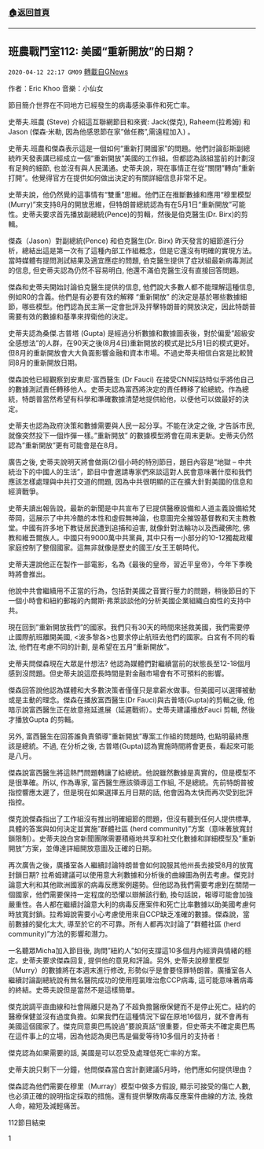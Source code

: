###  [:house:返回首頁](https://github.com/ourhimalayas/txt)
---

## 班農戰鬥室112: 美國“重新開放”的日期？
`2020-04-12 22:17 GM09` [轉載自GNews](https://gnews.org/zh-hant/170789/)

作者：Eric Khoo 音樂：小仙女

節目簡介世界在不同地方已經發生的病毒感染事件和死亡率。

史蒂夫.班農 (Steve) 介紹這互聯網節目和來賓: Jack(傑克), Raheem(拉希姆) 和Jason (傑森·米勒, 因為他感恩節在家”做任務”,需遠程加入) 。

史蒂夫.班農和傑森表示這是一個如何“重新打開國家”的問題。他們討論彭斯副總統昨天發表講已經成立一個“重新開放”美國的工作組。但都認為該組當前的計劃沒有足夠的細節, 也並沒有與人民溝通。史蒂夫說，現在事情正在從”關閉”轉向”重新打開”。他覺得官方在提供如何做出決定的有關詳細信息非常不足。

史蒂夫說，他仍然覺的這事情有“雙重”思維。他們正在推斷數據和應用“穆里模型(Murry)”來支持8月的開放思維，但特朗普總統認為有在5月1日“重新開放”可能性。史蒂夫要求首先播放副總統(Pence)的剪輯，然後是伯克醫生(Dr. Birx)的剪輯。

傑森（Jason）對副總統(Pence) 和伯克醫生(Dr. Birx) 昨天發言的細節進行分析，總結出這是第一次有了這種內部工作組概念，但是它還沒有明確的實現方法。當時媒體有提問測試結果及適宜應症的問題, 伯克醫生提供了症狀組最新病毒測試的信息, 但史蒂夫認為仍然不容易明白, 他還不滿伯克醫生沒有直接回答問題。

傑森和史蒂夫開始討論伯克醫生提供的信息, 他們說大多數人都不能理解這種信息, 例如R0的含義。他們是有必要有效的解釋 “重新開放” 的決定是基於哪些數據細節，哪些模型。他們認為民主黨一定會批評及抨擊特朗普的開放決定，因此特朗普需要有效的數據和基準來捍衛他的決定。

史蒂夫認為桑傑.古普塔 (Gupta) 是經過分析數據和數據圖表後，對於偏愛”超級安全感想法”的人群，在90天之後(8月4日)重新開放的模式是比5月1日的模式更好。但8月的重新開放會大大負面影響金融和資本市場。不過史蒂夫相信白宮是比較贊同8月的重新開放日期。

傑森說他已經觀察到安東尼·富西醫生 (Dr Fauci) 在接受CNN採訪時似乎將他自己的數據測試責任轉移他人。史蒂夫認為富西將決定的責任轉移了給總統。作為總統，特朗普當然希望有科學和準確數據清楚地提供給他，以便他可以做最好的決定。

史蒂夫也認為政府決策和數據需要與人民一起分享。不能在決定之後, 才告訴市民, 就像突然投下一個炸彈一樣。”重新開放” 的數據模型將會在周末更新。史蒂夫仍然認為”重新開放”更有可能會是在8月。

廣告之後, 史蒂夫說明天將會做兩(2)個小時的特別節目，題目內容是“地獄 – 中共統治下的中國人的生活”，節目中會邀請專家們來談這對人民會意味著什麼和我們應該怎樣處理與中共打交道的問題, 因為中共很明顯的正在擴大針對美國的信息和經濟戰爭。

史蒂夫讀出報告說，最新的新聞是中共宣布了已提供醫療設備和人道主義設備給梵蒂岡，這展示了中共冷酷的本性和虛假無神論，也意圖完全摧毀基督教和天主教教堂。中國有許多地下教徒居民遭到追捕和迫害, 就像針對法輪功以及西藏佛陀, 佛教和維吾爾族人。中國只有9000萬中共黨員, 其中只有一小部分的10-12獨裁政權家庭控制了整個國家。這無非就像是歷史的國王/女王王朝時代。

史蒂夫還說他正在製作一部電影，名為《最後的皇帝，習近平皇帝》，今年下季晚時將會推出。

他說中共會繼續用不正當的行為，包括對美國之音實行壓力的問題，稍後節目的下一個小時會和紐約郵報的內爾斯·弗萊談談他的分析美國企業組織白痴性的支持中共。

現在回到”重新開放我們”的國家。我們只有30天的時間來拯救美國，我們需要停止國際航班離開美國, &lt;波多黎各&gt;也要求停止航班去他們的國家。白宮有不同的看法, 他們在考慮不同的計劃, 是希望在五月”重新開放”。

史蒂夫問傑森現在大眾是什想法? 他認為媒體們對繼續當前的狀態長至12-18個月感到沒問題。但史蒂夫說這麼長時間是對金融市場會有不可預料的影響。

傑森回答說他認為媒體和大多數決策者僅僅只是拿薪水做事。但美國可以選擇被動或是主動的理念。傑森在播放富西醫生(Dr Fauci)與古普塔(Gupta)的剪輯之後, 他暗示說富西醫生正在故意拖延進展（延遲戰術）。史蒂夫建議播放Fauci 剪輯, 然後才播放Gupta 的剪輯。

另外, 富西醫生在回答誰負責領導”重新開放”專案工作組的問題時, 也點明最終應該是總統。不過, 在分析之後, 古普塔(Gupta)認為實施時間將會更長，看起來可能是八月。

傑森說富西醫生將這熱門問題轉讓了給總統。他說雖然數據是真實的，但是模型不是很準確。所以, 作為專家, 富西醫生應該領導這工作組, 不是總統。先前特朗普被指控響應太遲了，但是現在如果選擇五月日期的話, 他會因為太快而再次受到批評指控。

傑克說傑森指出了工作組沒有推出明確細節的問題，但沒有聽到任何人提供標準, 具體的答案與如何決定並實施”群體社區 (herd community)”方案（意味著放寬封鎖限制）。史蒂夫說白宮新聞團隊需要積極地共享和社交化數據和詳細模型及”重新開放”方案，並傳達詳細開放意圖及正確的日期。

再次廣告之後，廣播室各人繼續討論特朗普會如何說服其他州長去接受8月的放寬封鎖日期? 拉希姆建議可以使用意大利數據和分析後的曲線圖為例去考慮。傑克討論意大利和其他歐洲國家的病毒反應案例趨勢。但他認為我們需要考慮到在關閉一個國家，他們需要保持一定程度的恐懼以辯解該行動, 換句話說，報導可能會加強嚴重性。各人都在繼續討論意大利的病毒反應案件和死亡比率數據以助美國考慮何時放寬封鎖。拉希姆說需要小心考慮使用來自CCP缺乏准確的數據。傑森說，當前數據的變化太大, 導至於它的不可靠。所有人都再次討論了”群體社區 (herd community)”方法的影響和潛力。

一名聽眾Micha加入節目後, 詢問”紐約人”如何支撐這10多個月內經濟與情緒的穩定。史蒂夫要求傑森回复, 提供他的意見和評論。另外, 史蒂夫說穆里模型（Murry）的數據將在本週末進行修改, 形勢似乎是會要怪罪特朗普。廣播室各人繼續討論副總統說有無名醫院成功的使用羥氯喹治愈CCP病毒, 這可能意味著病毒的終結。史蒂夫說但是當然不是這樣簡單。

傑克說調平直曲線和社會隔離只是為了不超負擔醫療保健而不是停止死亡。紐約的醫療保健並沒有過度負擔。如果我們在這種情況下留在原地16個月，就不會再有美國這個國家了。傑克同意奧巴馬說過”要說真話”很重要，但史蒂夫不確定奧巴馬在這件事上的立場，因為他認為奧巴馬是偏愛等待10多個月的支持者！

傑克認為如果需要的話, 美國是可以忍受及處理低死亡率的方案。

史蒂夫說只剩下一分鐘，他問傑森當白宮計劃建議5月時，他們應如何提供理由 ?

傑森認為他們需要在穆里（Murray）模型中做多方假設, 顯示可接受的傷亡人數, 也必須正確的說明指定採取的措施。還有提供擊敗病毒反應案件曲線的方法, 挽救人命，縮短及減輕痛苦。

112節目結束

1
